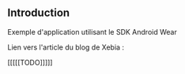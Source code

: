 ## Introduction

Exemple d'application utilisant le SDK Android Wear

Lien vers l'article du blog de Xebia :

[[[[[TODO]]]]]
